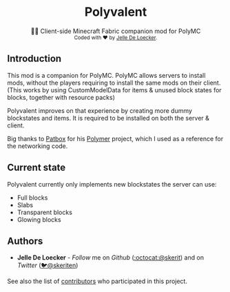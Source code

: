<h1 align="center">
  <b>Polyvalent</b>
</h1>
<div align="center">
  👷🏼 Client-side Minecraft Fabric companion mod for PolyMC
</div>
<div align="center">
  <sub>
    Coded with ❤️ by <a href="#authors">Jelle De Loecker</a>.
  </sub>
</div>

## Introduction

This mod is a companion for PolyMC. PolyMC allows servers to install mods, without the players requiring to install the same mods on their client.
(This works by using CustomModelData for items & unused block states for blocks, together with resource packs)

Polyvalent improves on that experience by creating more dummy blockstates and items.
It is required to be installed on both the server & client.

Big thanks to [Patbox](https://github.com/patbox) for his [Polymer](https://github.com/patbox/polymer) project, which I used as a reference for the networking code.

## Current state

Polyvalent currently only implements new blockstates the server can use:

- Full blocks
- Slabs
- Transparent blocks
- Glowing blocks

## Authors
- **Jelle De Loecker** - *Follow* me on *Github* ([:octocat:@skerit](https://github.com/skerit)) and on *Twitter* ([🐦@skeriten](http://twitter.com/intent/user?screen_name=skeriten))

See also the list of [contributors](https://github.com/skerit/polyvalent/contributors) who participated in this project.
